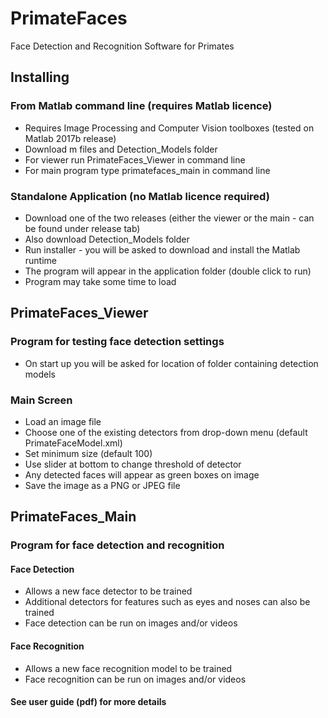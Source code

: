 # PrimateFaces
Face Detection and Recognition Software for Primates

## Installing
### From Matlab command line (requires Matlab licence)
- Requires Image Processing and Computer Vision toolboxes (tested on Matlab 2017b release)
- Download m files and Detection_Models folder
- For viewer run PrimateFaces_Viewer in command line
- For main program type primatefaces_main in command line

### Standalone Application (no Matlab licence required)
- Download one of the two releases (either the viewer or the main - can be found under release tab)
- Also download Detection_Models folder
- Run installer - you will be asked to download and install the Matlab runtime
- The program will appear in the application folder (double click to run)
- Program may take some time to load

## PrimateFaces_Viewer
### Program for testing face detection settings
- On start up you will be asked for location of folder containing detection models

### Main Screen
- Load an image file
- Choose one of the existing detectors from drop-down menu (default PrimateFaceModel.xml)
- Set minimum size (default 100)
- Use slider at bottom to change threshold of detector
- Any detected faces will appear as green boxes on image
- Save the image as a PNG or JPEG file

## PrimateFaces_Main
### Program for face detection and recognition
#### Face Detection
- Allows a new face detector to be trained
- Additional detectors for features such as eyes and noses can also be trained
- Face detection can be run on images and/or videos

#### Face Recognition
- Allows a new face recognition model to be trained
- Face recognition can be run on images and/or videos

#### See user guide (pdf) for more details
